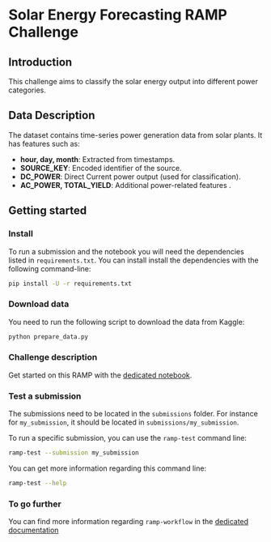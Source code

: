 # Solar Energy Forecasting RAMP Challenge


## Introduction

This challenge aims to classify the solar energy output into different power categories.

## Data Description
The dataset contains time-series power generation data from solar plants. It has features such as:
- **hour, day, month**: Extracted from timestamps.
- **SOURCE_KEY**: Encoded identifier of the source.
- **DC_POWER**: Direct Current power output (used for classification).
- **AC_POWER, TOTAL_YIELD**: Additional power-related features .
## Getting started

### Install

To run a submission and the notebook you will need the dependencies listed
in `requirements.txt`. You can install install the dependencies with the
following command-line:

```bash
pip install -U -r requirements.txt
```


### Download data

You need to run the following script to download the data from Kaggle:

```bash
python prepare_data.py
```

### Challenge description

Get started on this RAMP with the
[dedicated notebook](template_starting_kit.ipynb).

### Test a submission

The submissions need to be located in the `submissions` folder. For instance
for `my_submission`, it should be located in `submissions/my_submission`.

To run a specific submission, you can use the `ramp-test` command line:

```bash
ramp-test --submission my_submission
```

You can get more information regarding this command line:

```bash
ramp-test --help
```

### To go further

You can find more information regarding `ramp-workflow` in the
[dedicated documentation](https://paris-saclay-cds.github.io/ramp-docs/ramp-workflow/stable/using_kits.html)